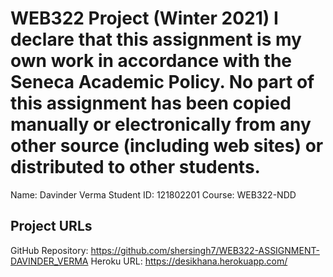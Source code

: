 # WEB322 Project (Winter 2021) I declare that this assignment is my own work in accordance with the Seneca Academic Policy. No part of this assignment has been copied manually or electronically from any other source (including web sites) or distributed to other students. 
Name: Davinder Verma
Student ID: 121802201
Course: WEB322-NDD
## Project URLs
GitHub Repository: https://github.com/shersingh7/WEB322-ASSIGNMENT-DAVINDER_VERMA Heroku URL: https://desikhana.herokuapp.com/